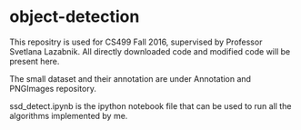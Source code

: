 # object-detection
This repositry is used for CS499 Fall 2016, supervised by Professor Svetlana Lazabnik. All directly downloaded code and modified code will be present here.

<p>The small dataset and their annotation are under Annotation and PNGImages repository.</p>
<p>ssd_detect.ipynb is the ipython notebook file that can be used to run all the algorithms implemented by me.</p>

